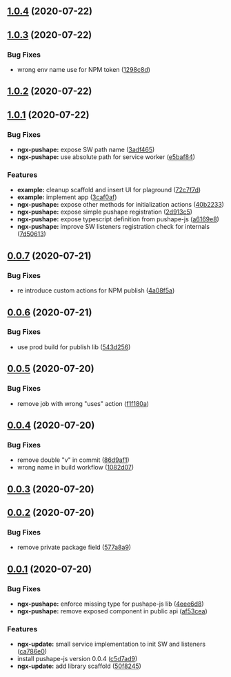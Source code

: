 <a name="1.0.4"></a>
## [1.0.4](https://github.com/gluelabs/ngx-pushape/compare/v1.0.3...v1.0.4) (2020-07-22)



<a name="1.0.3"></a>
## [1.0.3](https://github.com/gluelabs/ngx-pushape/compare/v1.0.2...v1.0.3) (2020-07-22)


### Bug Fixes

* wrong env name use for NPM token ([1298c8d](https://github.com/gluelabs/ngx-pushape/commit/1298c8d))



<a name="1.0.2"></a>
## [1.0.2](https://github.com/gluelabs/ngx-pushape/compare/v1.0.1...v1.0.2) (2020-07-22)



<a name="1.0.1"></a>
## [1.0.1](https://github.com/gluelabs/ngx-pushape/compare/v0.0.7...v1.0.1) (2020-07-22)


### Bug Fixes

* **ngx-pushape:** expose SW path name ([3adf465](https://github.com/gluelabs/ngx-pushape/commit/3adf465))
* **ngx-pushape:** use absolute path for service worker ([e5baf84](https://github.com/gluelabs/ngx-pushape/commit/e5baf84))


### Features

* **example:** cleanup scaffold and insert UI for plaground ([72c7f7d](https://github.com/gluelabs/ngx-pushape/commit/72c7f7d))
* **example:** implement app ([3caf0af](https://github.com/gluelabs/ngx-pushape/commit/3caf0af))
* **ngx-pushape:** expose other methods for initialization actions ([40b2233](https://github.com/gluelabs/ngx-pushape/commit/40b2233))
* **ngx-pushape:** expose simple pushape registration ([2d913c5](https://github.com/gluelabs/ngx-pushape/commit/2d913c5))
* **ngx-pushape:** expose typescript definition from pushape-js ([a6169e8](https://github.com/gluelabs/ngx-pushape/commit/a6169e8))
* **ngx-pushape:** improve SW listeners registration check for internals ([7d50613](https://github.com/gluelabs/ngx-pushape/commit/7d50613))



<a name="0.0.7"></a>
## [0.0.7](https://github.com/gluelabs/ngx-pushape/compare/v0.0.6...v0.0.7) (2020-07-21)


### Bug Fixes

* re introduce custom actions for NPM publish ([4a08f5a](https://github.com/gluelabs/ngx-pushape/commit/4a08f5a))



<a name="0.0.6"></a>
## [0.0.6](https://github.com/gluelabs/ngx-pushape/compare/v0.0.5...v0.0.6) (2020-07-21)


### Bug Fixes

* use prod build for publish lib ([543d256](https://github.com/gluelabs/ngx-pushape/commit/543d256))



<a name="0.0.5"></a>
## [0.0.5](https://github.com/gluelabs/ngx-pushape/compare/v0.0.4...v0.0.5) (2020-07-20)


### Bug Fixes

* remove job with wrong "uses" action ([f1f180a](https://github.com/gluelabs/ngx-pushape/commit/f1f180a))



<a name="0.0.4"></a>
## [0.0.4](https://github.com/gluelabs/ngx-pushape/compare/v0.0.3...v0.0.4) (2020-07-20)


### Bug Fixes

* remove double "v" in commit ([86d9af1](https://github.com/gluelabs/ngx-pushape/commit/86d9af1))
* wrong name in build workflow ([1082d07](https://github.com/gluelabs/ngx-pushape/commit/1082d07))



<a name="0.0.3"></a>
## [0.0.3](https://github.com/gluelabs/ngx-pushape/compare/0.0.2...v0.0.3) (2020-07-20)



<a name="0.0.2"></a>
## [0.0.2](https://github.com/gluelabs/ngx-pushape/compare/0.0.1...0.0.2) (2020-07-20)


### Bug Fixes

* remove private package field ([577a8a9](https://github.com/gluelabs/ngx-pushape/commit/577a8a9))



<a name="0.0.1"></a>
## [0.0.1](https://github.com/gluelabs/ngx-pushape/compare/50f8245...0.0.1) (2020-07-20)


### Bug Fixes

* **ngx-pushape:** enforce missing type for pushape-js lib ([4eee6d8](https://github.com/gluelabs/ngx-pushape/commit/4eee6d8))
* **ngx-pushape:** remove exposed component in public api ([af53cea](https://github.com/gluelabs/ngx-pushape/commit/af53cea))


### Features

* **ngx-update:** small service implementation to init SW and listeners ([ca786e0](https://github.com/gluelabs/ngx-pushape/commit/ca786e0))
* install pushape-js version 0.0.4 ([c5d7ad9](https://github.com/gluelabs/ngx-pushape/commit/c5d7ad9))
* **ngx-update:** add library scaffold ([50f8245](https://github.com/gluelabs/ngx-pushape/commit/50f8245))



